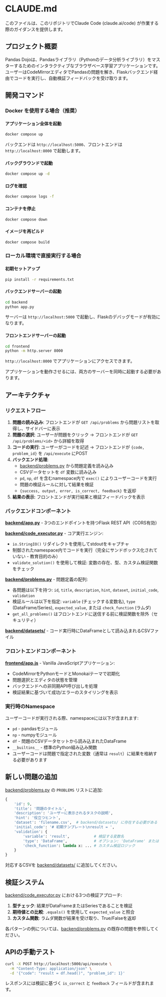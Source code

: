 # CLAUDE.md

このファイルは、このリポジトリでClaude Code (claude.ai/code) が作業する際のガイダンスを提供します。

## プロジェクト概要

Pandas Dojoは、Pandasライブラリ（Pythonのデータ分析ライブラリ）をマスターするためのインタラクティブなブラウザベース学習アプリケーションです。ユーザーはCodeMirrorエディタでPandasの問題を解き、Flaskバックエンド経由でコードを実行し、自動検証フィードバックを受け取ります。

## 開発コマンド

### Docker を使用する場合（推奨）

#### アプリケーション全体を起動
```bash
docker compose up
```
バックエンドは `http://localhost:5000`、フロントエンドは `http://localhost:8000` で起動します。

#### バックグラウンドで起動
```bash
docker compose up -d
```

#### ログを確認
```bash
docker compose logs -f
```

#### コンテナを停止
```bash
docker compose down
```

#### イメージを再ビルド
```bash
docker compose build
```

### ローカル環境で直接実行する場合

#### 初期セットアップ
```bash
pip install -r requirements.txt
```

#### バックエンドサーバーの起動
```bash
cd backend
python app.py
```
サーバーは `http://localhost:5000` で起動し、Flaskのデバッグモードが有効になります。

#### フロントエンドサーバーの起動
```bash
cd frontend
python -m http.server 8000
```
`http://localhost:8000` でアプリケーションにアクセスできます。

アプリケーションを動作させるには、両方のサーバーを同時に起動する必要があります。

## アーキテクチャ

### リクエストフロー

1. **問題の読み込み**: フロントエンドが `GET /api/problems` から問題リストを取得し、サイドバーに表示
2. **問題の選択**: ユーザーが問題をクリック → フロントエンドが `GET /api/problems/<id>` から詳細を取得
3. **コードの実行**: ユーザーがコードを記述 → フロントエンドが `{code, problem_id}` を `/api/execute` にPOST
4. **バックエンド処理**:
   - [backend/problems.py](backend/problems.py) から問題定義を読み込み
   - CSVデータセットを `df` 変数に読み込み
   - `pd`, `np`, `df` を含むnamespace内で `exec()` によりユーザーコードを実行
   - 問題の検証ルールに対して結果を検証
   - `{success, output, error, is_correct, feedback}` を返却
5. **結果の表示**: フロントエンドが実行結果と検証フィードバックを表示

### バックエンドコンポーネント

**[backend/app.py](backend/app.py)** - 3つのエンドポイントを持つFlask REST API（CORS有効）

**[backend/code_executor.py](backend/code_executor.py)** - コア実行エンジン:
- `io.StringIO()` リダイレクトを使用してstdoutをキャプチャ
- 制御されたnamespace内でコードを実行（完全にサンドボックス化されていない - 教育目的のみ）
- `validate_solution()` を使用して検証: 変数の存在、型、カスタム検証関数をチェック

**[backend/problems.py](backend/problems.py)** - 問題定義の配列:
- 各問題は以下を持つ: `id`, `title`, `description`, `hint`, `dataset`, `initial_code`, `validation`
- 検証ルールは以下を指定: `variable` (チェックする変数名), `type` (DataFrame/Series), `expected_value`, または `check_function` (ラムダ)
- `get_all_problems()` はフロントエンドに送信する前に検証関数を除外（セキュリティ）

**[backend/datasets/](backend/datasets/)** - コード実行時にDataFrameとして読み込まれるCSVファイル

### フロントエンドコンポーネント

**[frontend/app.js](frontend/app.js)** - Vanilla JavaScriptアプリケーション:
- CodeMirrorをPythonモードとMonokaiテーマで初期化
- 問題選択とエディタの状態を管理
- バックエンドへの非同期API呼び出しを処理
- 検証結果に基づいて成功/エラーのスタイリングを表示

### 実行時のNamespace

ユーザーコードが実行される際、namespaceには以下が含まれます:
- `pd` - pandasモジュール
- `np` - numpyモジュール
- `df` - 問題のCSVデータセットから読み込まれたDataFrame
- `__builtins__` - 標準のPython組み込み関数
- ユーザーコードは問題で指定された変数（通常は `result`）に結果を格納する必要があります

## 新しい問題の追加

[backend/problems.py](backend/problems.py) の `PROBLEMS` リストに追加:

```python
{
    'id': 9,
    'title': '問題のタイトル',
    'description': 'ユーザーに表示されるタスクの説明',
    'hint': '役立つヒント',
    'dataset': 'filename.csv',  # backend/datasets/ に存在する必要がある
    'initial_code': '# 初期テンプレート\nresult = ',
    'validation': {
        'variable': 'result',           # 検証する変数名
        'type': 'DataFrame',            # オプション: 'DataFrame' または 'Series'
        'check_function': lambda x: ... # カスタム検証ロジック
    }
}
```

対応するCSVを [backend/datasets/](backend/datasets/) に追加してください。

## 検証システム

[backend/code_executor.py](backend/code_executor.py) における3つの検証アプローチ:

1. **型チェック**: 結果がDataFrameまたはSeriesであることを検証
2. **期待値との比較**: `.equals()` を使用して `expected_value` と照合
3. **カスタム関数**: ラムダ関数が結果を受け取り、True/Falseを返却

各パターンの例については、[backend/problems.py](backend/problems.py) の既存の問題を参照してください。

## APIの手動テスト

```bash
curl -X POST http://localhost:5000/api/execute \
  -H "Content-Type: application/json" \
  -d '{"code": "result = df.head()", "problem_id": 1}'
```

レスポンスには検証に基づく `is_correct` と `feedback` フィールドが含まれます。
